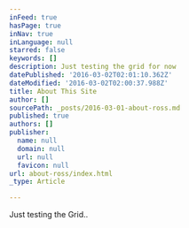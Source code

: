 ```yaml
---
inFeed: true
hasPage: true
inNav: true
inLanguage: null
starred: false
keywords: []
description: Just testing the grid for now
datePublished: '2016-03-02T02:01:10.362Z'
dateModified: '2016-03-02T02:00:37.988Z'
title: About This Site
author: []
sourcePath: _posts/2016-03-01-about-ross.md
published: true
authors: []
publisher:
  name: null
  domain: null
  url: null
  favicon: null
url: about-ross/index.html
_type: Article

---
```

Just testing the Grid..